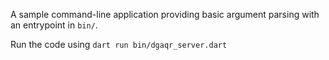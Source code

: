 A sample command-line application providing basic argument parsing with an entrypoint in `bin/`.

Run the code using `dart run bin/dgaqr_server.dart`
